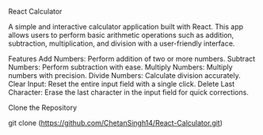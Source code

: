 React Calculator


A simple and interactive calculator application built with React. This app allows users to perform basic arithmetic operations such as addition, subtraction, multiplication, and division with a user-friendly interface.


Features
Add Numbers: Perform addition of two or more numbers.
Subtract Numbers: Perform subtraction with ease.
Multiply Numbers: Multiply numbers with precision.
Divide Numbers: Calculate division accurately.
Clear Input: Reset the entire input field with a single click.
Delete Last Character: Erase the last character in the input field for quick corrections.


Clone the Repository


git clone (https://github.com/ChetanSingh14/React-Calculator.git)

